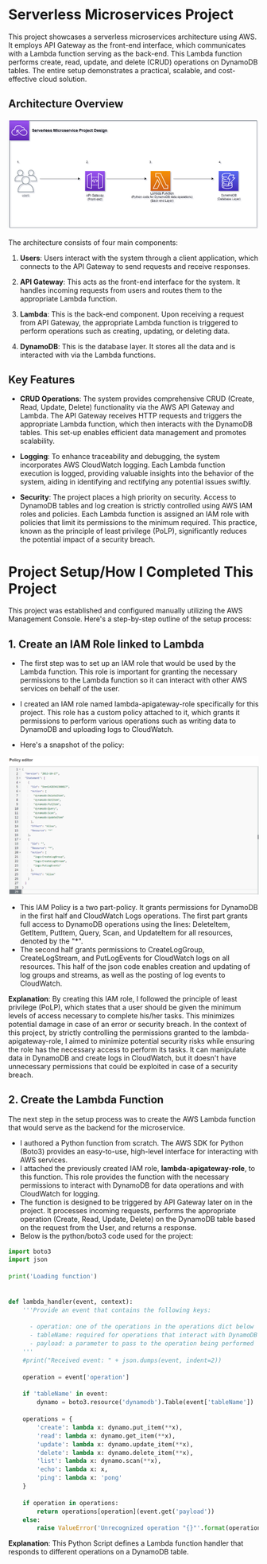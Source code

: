 # Serverless Microservices Project

This project showcases a serverless microservices architecture using AWS. It employs API Gateway as the front-end interface, which communicates with a Lambda function serving as the back-end. This Lambda function performs create, read, update, and delete (CRUD) operations on DynamoDB tables. The entire setup demonstrates a practical, scalable, and cost-effective cloud solution.


## Architecture Overview

![API Gateway Architecture](API_Gateway_Architecture.png)

The architecture consists of four main components:

1. **Users**: Users interact with the system through a client application, which connects to the API Gateway to send requests and receive responses.

2. **API Gateway**: This acts as the front-end interface for the system. It handles incoming requests from users and routes them to the appropriate Lambda function.

3. **Lambda**: This is the back-end component. Upon receiving a request from API Gateway, the appropriate Lambda function is triggered to perform operations such as creating, updating, or deleting data.

4. **DynamoDB**: This is the database layer. It stores all the data and is interacted with via the Lambda functions.

## Key Features

- **CRUD Operations**: The system provides comprehensive CRUD (Create, Read, Update, Delete) functionality via the AWS API Gateway and Lambda. The API Gateway receives HTTP requests and triggers the appropriate Lambda function, which then interacts with the DynamoDB tables. This set-up enables efficient data management and promotes scalability.

- **Logging**: To enhance traceability and debugging, the system incorporates AWS CloudWatch logging. Each Lambda function execution is logged, providing valuable insights into the behavior of the system, aiding in identifying and rectifying any potential issues swiftly.

- **Security**: The project places a high priority on security. Access to DynamoDB tables and log creation is strictly controlled using AWS IAM roles and policies. Each Lambda function is assigned an IAM role with policies that limit its permissions to the minimum required. This practice, known as the principle of least privilege (PoLP), significantly reduces the potential impact of a security breach. 

# Project Setup/How I Completed This Project
 This project was established and configured manually utilizing the AWS Management Console. Here's a step-by-step outline of the setup process:
## 1. Create an IAM Role linked to Lambda
  - The first step was to set up an IAM role that would be used by the Lambda function. This role is important for granting the necessary permissions to the Lambda function so it can interact with other AWS services on behalf of the user.
  
  - I created an IAM role named lambda-apigateway-role specifically for this project. This role has a custom policy attached to it, which grants it permissions to perform various operations such as writing data to DynamoDB and uploading logs to CloudWatch.
  
  - Here's a snapshot of the policy:
 
![IAM-Permissions.png](Microservices-Images/IAM-Permissions.png)
- This IAM Policy is a two part-policy. It grants permissions for DynamoDB in the first half and CloudWatch Logs operations. The first part grants full access to DynamoDB operations using the lines: DeleteItem, GetItem, PutItem, Query, Scan, and UpdateItem for all resources, denoted by the "*".
- The second half grants permissions to CreateLogGroup, CreateLogStream, and PutLogEvents for CloudWatch logs on all resources. This half of the json code enables creation and updating of log groups and streams, as well as the posting of log events to CloudWatch.

**Explanation**: By creating this IAM role, I followed the principle of least privilege (PoLP), which states that a user should be given the minimum levels of access necessary to complete his/her tasks. This minimizes potential damage in case of an error or security breach. In the context of this project, by strictly controlling the permissions granted to the lambda-apigateway-role, I aimed to minimize potential security risks while ensuring the role has the necessary access to perform its tasks. It can manipulate data in DynamoDB and create logs in CloudWatch, but it doesn't have unnecessary permissions that could be exploited in case of a security breach.

## 2. Create the Lambda Function
The next step in the setup process was to create the AWS Lambda function that would serve as the backend for the microservice.
 - I authored a Python function from scratch. The AWS SDK for Python (Boto3) provides an easy-to-use, high-level interface for interacting with AWS services.
 - I attached the previously created IAM role, **lambda-apigateway-role**, to this function. This role provides the function with the necessary permissions to interact with DynamoDB for data operations and with CloudWatch for logging.
 - The function is designed to be triggered by API Gateway later on in the project. It processes incoming requests, performs the appropriate operation (Create, Read, Update, Delete) on the DynamoDB table based on the request from the User, and returns a response.
 - Below is the python/boto3 code used for the project:
```python
import boto3
import json

print('Loading function')


def lambda_handler(event, context):
    '''Provide an event that contains the following keys:

      - operation: one of the operations in the operations dict below
      - tableName: required for operations that interact with DynamoDB
      - payload: a parameter to pass to the operation being performed
    '''
    #print("Received event: " + json.dumps(event, indent=2))

    operation = event['operation']

    if 'tableName' in event:
        dynamo = boto3.resource('dynamodb').Table(event['tableName'])

    operations = {
        'create': lambda x: dynamo.put_item(**x),
        'read': lambda x: dynamo.get_item(**x),
        'update': lambda x: dynamo.update_item(**x),
        'delete': lambda x: dynamo.delete_item(**x),
        'list': lambda x: dynamo.scan(**x),
        'echo': lambda x: x,
        'ping': lambda x: 'pong'
    }

    if operation in operations:
        return operations[operation](event.get('payload'))
    else:
        raise ValueError('Unrecognized operation "{}"'.format(operation))
```
 
**Explanation**: This Python Script defines a Lambda function handler that responds to different operations on a DynamoDB table.
